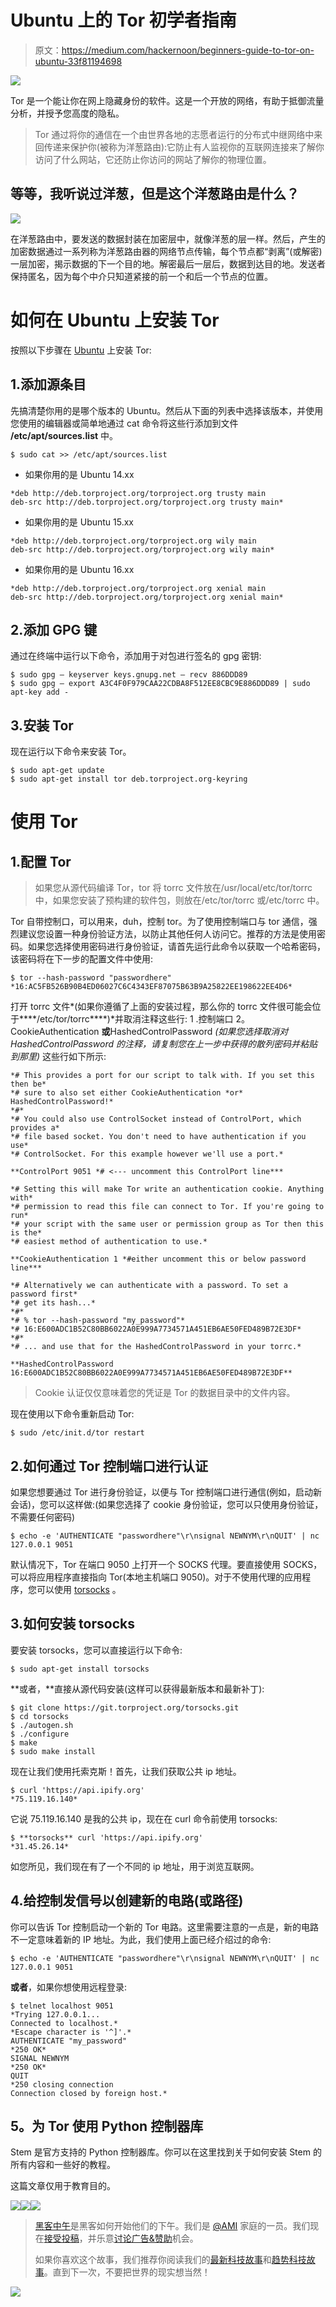 # Ubuntu 上的 Tor 初学者指南

> 原文：<https://medium.com/hackernoon/beginners-guide-to-tor-on-ubuntu-33f81194698>

![](img/7c1c7f7c55ad9c0a37933225a81e920a.png)

Tor 是一个能让你在网上隐藏身份的软件。这是一个开放的网络，有助于抵御流量分析，并授予您高度的隐私。

> Tor 通过将你的通信在一个由世界各地的志愿者运行的分布式中继网络中来回传递来保护你(被称为洋葱路由):它防止有人监视你的互联网连接来了解你访问了什么网站，它还防止你访问的网站了解你的物理位置。

## 等等，我听说过洋葱，但是这个洋葱路由是什么？

![](img/070be91d52cb8488945145dc51658bd6.png)

在洋葱路由中，要发送的数据封装在加密层中，就像洋葱的层一样。然后，产生的加密数据通过一系列称为洋葱路由器的网络节点传输，每个节点都“剥离”(或解密)一层加密，揭示数据的下一个目的地。解密最后一层后，数据到达目的地。发送者保持匿名，因为每个中介只知道紧接的前一个和后一个节点的位置。

# 如何在 Ubuntu 上安装 Tor

按照以下步骤在 [Ubuntu](https://hackernoon.com/tagged/ubuntu) 上安装 Tor:

## 1.添加源条目

先搞清楚你用的是哪个版本的 Ubuntu。然后从下面的列表中选择该版本，并使用您使用的编辑器或简单地通过 cat 命令将这些行添加到文件 **/etc/apt/sources.list** 中。

```
$ sudo cat >> /etc/apt/sources.list
```

*   如果你用的是 Ubuntu 14.xx

```
*deb http://deb.torproject.org/torproject.org trusty main
deb-src http://deb.torproject.org/torproject.org trusty main*
```

*   如果你用的是 Ubuntu 15.xx

```
*deb http://deb.torproject.org/torproject.org wily main
deb-src http://deb.torproject.org/torproject.org wily main*
```

*   如果你用的是 Ubuntu 16.xx

```
*deb http://deb.torproject.org/torproject.org xenial main
deb-src http://deb.torproject.org/torproject.org xenial main*
```

## 2.添加 GPG 键

通过在终端中运行以下命令，添加用于对包进行签名的 gpg 密钥:

```
$ sudo gpg — keyserver keys.gnupg.net — recv 886DDD89
$ sudo gpg — export A3C4F0F979CAA22CDBA8F512EE8CBC9E886DDD89 | sudo apt-key add -
```

## 3.安装 Tor

现在运行以下命令来安装 Tor。

```
$ sudo apt-get update
$ sudo apt-get install tor deb.torproject.org-keyring
```

# 使用 Tor

## 1.配置 Tor

> 如果您从源代码编译 Tor，tor 将 torrc 文件放在/usr/local/etc/tor/torrc 中，如果您安装了预构建的软件包，则放在/etc/tor/torrc 或/etc/torrc 中。

Tor 自带控制口，可以用来，duh，控制 tor。为了使用控制端口与 tor 通信，强烈建议您设置一种身份验证方法，以防止其他任何人访问它。推荐的方法是使用密码。如果您选择使用密码进行身份验证，请首先运行此命令以获取一个哈希密码，该密码将在下一步的配置文件中使用:

```
$ tor --hash-password "passwordhere"
*16:AC5FB526B90B4ED06027C6C4343EF87075B63B9A25822EE198622EE4D6*
```

打开 torrc 文件*(如果你遵循了上面的安装过程，那么你的 torrc 文件很可能会位于****/etc/tor/torrc****)*并取消注释这些行:
1 .控制端口
2。CookieAuthentication **或**HashedControlPassword
*(如果您选择取消对 HashedControlPassword 的注释，请复制您在上一步中获得的散列密码并粘贴到那里)*
这些行如下所示:

```
*# This provides a port for our script to talk with. If you set this then be*
*# sure to also set either CookieAuthentication *or* HashedControlPassword!*
*#*
*# You could also use ControlSocket instead of ControlPort, which provides a*
*# file based socket. You don't need to have authentication if you use*
*# ControlSocket. For this example however we'll use a port.*

**ControlPort 9051 *# <--- uncomment this ControlPort line***

*# Setting this will make Tor write an authentication cookie. Anything with*
*# permission to read this file can connect to Tor. If you're going to run*
*# your script with the same user or permission group as Tor then this is the*
*# easiest method of authentication to use.*

**CookieAuthentication 1 *#either uncomment this or below password line***

*# Alternatively we can authenticate with a password. To set a password first*
*# get its hash...*
*#*
*# % tor --hash-password "my_password"*
*# 16:E600ADC1B52C80BB6022A0E999A7734571A451EB6AE50FED489B72E3DF*
*#*
*# ... and use that for the HashedControlPassword in your torrc.*

**HashedControlPassword 16:E600ADC1B52C80BB6022A0E999A7734571A451EB6AE50FED489B72E3DF**
```

> Cookie 认证仅仅意味着您的凭证是 Tor 的数据目录中的文件内容。

现在使用以下命令重新启动 Tor:

```
$ sudo /etc/init.d/tor restart
```

## 2.如何通过 Tor 控制端口进行认证

如果您想要通过 Tor 进行身份验证，以便与 Tor 控制端口进行通信(例如，启动新会话)，您可以这样做:(如果您选择了 cookie 身份验证，您可以只使用身份验证，不需要任何密码)

```
$ echo -e 'AUTHENTICATE "passwordhere"\r\nsignal NEWNYM\r\nQUIT' | nc 127.0.0.1 9051
```

默认情况下，Tor 在端口 9050 上打开一个 SOCKS 代理。要直接使用 SOCKS，可以将应用程序直接指向 Tor(本地主机端口 9050)。对于不使用代理的应用程序，您可以使用 [torsocks](https://gitweb.torproject.org/torsocks.git/) 。

## 3.如何安装 torsocks

要安装 torsocks，您可以直接运行以下命令:

```
$ sudo apt-get install torsocks
```

**或者，**直接从源代码安装(这样可以获得最新版本和最新补丁):

```
$ git clone https://git.torproject.org/torsocks.git
$ cd torsocks
$ ./autogen.sh
$ ./configure
$ make
$ sudo make install
```

现在让我们使用托索克斯！首先，让我们获取公共 ip 地址。

```
$ curl 'https://api.ipify.org'
*75.119.16.140*
```

它说 75.119.16.140 是我的公共 ip，现在在 curl 命令前使用 torsocks:

```
$ **torsocks** curl 'https://api.ipify.org'
*31.45.26.14*
```

如您所见，我们现在有了一个不同的 ip 地址，用于浏览互联网。

## 4.给控制发信号以创建新的电路(或路径)

你可以告诉 Tor 控制启动一个新的 Tor 电路。这里需要注意的一点是，新的电路不一定意味着新的 IP 地址。为此，我们使用上面已经介绍过的命令:

```
$ echo -e 'AUTHENTICATE "passwordhere"\r\nsignal NEWNYM\r\nQUIT' | nc 127.0.0.1 9051
```

**或者**，如果你想使用远程登录:

```
$ telnet localhost 9051
*Trying 127.0.0.1...
Connected to localhost.*
*Escape character is '^]'.*
AUTHENTICATE "my_password"
*250 OK*
SIGNAL NEWNYM
*250 OK*
QUIT
*250 closing connection
Connection closed by foreign host.*
```

## **5。为 Tor 使用 Python 控制器库**

Stem 是官方支持的 Python 控制器库。你可以在这里找到关于如何安装 Stem 的所有内容和一些好的教程。

这篇文章仅用于教育目的。

[![](img/50ef4044ecd4e250b5d50f368b775d38.png)](http://bit.ly/HackernoonFB)[![](img/979d9a46439d5aebbdcdca574e21dc81.png)](https://goo.gl/k7XYbx)[![](img/2930ba6bd2c12218fdbbf7e02c8746ff.png)](https://goo.gl/4ofytp)

> [黑客中午](http://bit.ly/Hackernoon)是黑客如何开始他们的下午。我们是 [@AMI](http://bit.ly/atAMIatAMI) 家庭的一员。我们现在[接受投稿](http://bit.ly/hackernoonsubmission)，并乐意[讨论广告&赞助](mailto:partners@amipublications.com)机会。
> 
> 如果你喜欢这个故事，我们推荐你阅读我们的[最新科技故事](http://bit.ly/hackernoonlatestt)和[趋势科技故事](https://hackernoon.com/trending)。直到下一次，不要把世界的现实想当然！

[![](img/be0ca55ba73a573dce11effb2ee80d56.png)](https://goo.gl/Ahtev1)